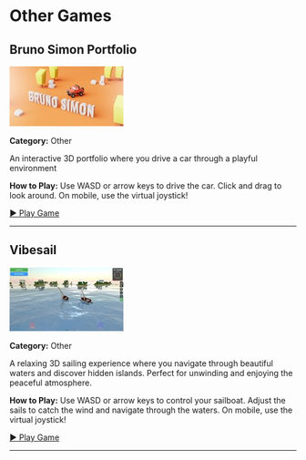 # Other Games

## Bruno Simon Portfolio

<img src="../games/bruno-simon-portfolio/images/thumb.jpg" alt="Bruno Simon Portfolio thumbnail" width="200">

**Category:** Other

An interactive 3D portfolio where you drive a car through a playful environment

**How to Play:** Use WASD or arrow keys to drive the car. Click and drag to look around. On mobile, use the virtual joystick!

[▶ Play Game](https://bruno-simon.com/)

---

## Vibesail

<img src="../games/vibesail.com/images/thumb.jpg" alt="Vibesail thumbnail" width="200">

**Category:** Other

A relaxing 3D sailing experience where you navigate through beautiful waters and discover hidden islands. Perfect for unwinding and enjoying the peaceful atmosphere.

**How to Play:** Use WASD or arrow keys to control your sailboat. Adjust the sails to catch the wind and navigate through the waters. On mobile, use the virtual joystick!

[▶ Play Game](https://vibesail.com)

---

